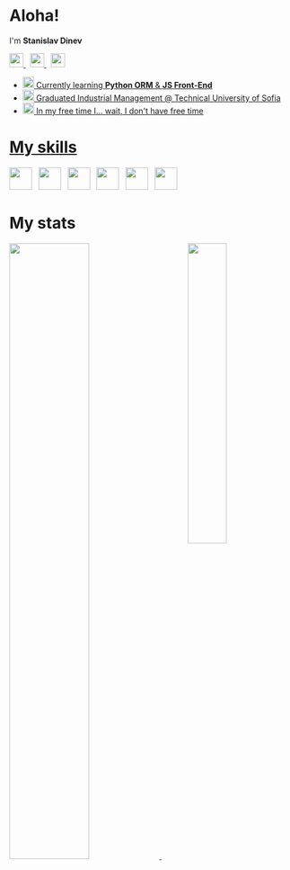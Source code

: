 <h1>Aloha!</h1>
<p>
  I'm <b>Stanislav Dinev</b>
<p align="left">
  <a href="https://www.linkedin.com/in/stanislav-dinev-4896a0267/">
    <img width="25" src="https://cdn-icons-png.flaticon.com/128/2504/2504923.png" />
  </a>
  &nbsp;
  <a href="https://twitter.com/sgdinev">
    <img width="25" src="https://cdn-icons-png.flaticon.com/128/2504/2504947.png" />
  </a>
  &nbsp;
  <a>
  <a href="mailto:dinevsg@gmail.com">
    <img  width="25" src="https://cdn-icons-png.flaticon.com/128/9073/9073086.png" />
</p>

- <img src="https://www.shareicon.net/data/256x256/2016/07/16/634601_python_512x512.png" width="20"/> Currently learning <strong>Python ORM</strong> & <strong>JS Front-End</strong>
- <img src="https://cdn-icons-png.flaticon.com/128/2293/2293843.png" width="20"/> Graduated Industrial Management @ Technical University of Sofia
- <img src="https://cdn-icons-png.flaticon.com/128/4065/4065822.png" width="20"/> In my free time I... wait, I don't have free time
<h1>My skills</h1>
<p>
  <a>
      <img width="40" src="https://skillicons.dev/icons?i=py&theme=light" />
      &nbsp;
      <img width="40" src="https://skillicons.dev/icons?i=postgres&theme=light" />
      &nbsp;
      <img width="40" src="https://skillicons.dev/icons?i=html&theme=light" />
      &nbsp;
      <img width="40" src="https://skillicons.dev/icons?i=css&theme=light" />
      &nbsp;
      <img width="40" src="https://skillicons.dev/icons?i=docker&theme=light" />
      &nbsp;
      <img width="40" src="https://skillicons.dev/icons?i=django&theme=light" />
    
  </a>
</p>
<h1>My stats</h1>
<p>
  <a href="https://git.io/streak-stats">
    <img width="53%" src="http://github-readme-streak-stats.herokuapp.com?user=dinevsg&theme=github-dark-blue&hide_border=true&date_format=j%20M%5B%20Y%5D&currStreakLabel=EB5454&sideLabels=EB5454&fire=EB5454&currStreakNum=EB5454" />
  </a>
  &nbsp;
  <a href="https://github.com/anuraghazra/github-readme-stats">
    <img width="37%"align="right" src="https://github-readme-stats-sigma-five.vercel.app/api/top-langs/?username=dinevsg&langs_count=4&layout=compact&theme=dark&bg_color=00000000&hide_border=true" />
  </a>
</p>
